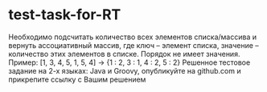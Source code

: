 # test-task-for-RT

Необходимо подсчитать количество всех элементов списка/массива и вернуть ассоциативный массив,
где ключ – элемент списка, значение – количество этих элементов в списке. Порядок не имеет значения.
Пример: [1, 3, 4, 5, 1, 5, 4] -> {1 : 2, 3 : 1, 4 : 2, 5 : 2}
Решенное тестовое задание на 2-х языках: Java и Groovy, опубликуйте на github.com и прикрепите ссылку с Вашим решением

